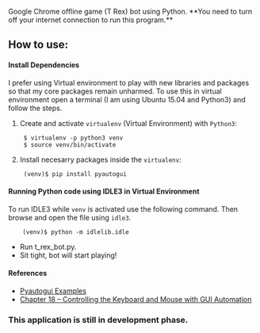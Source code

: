  <p>
Google Chrome offline game (T Rex) bot using Python. 
**You need to turn off your internet connection to run this program.**
</p>
<h2>
<a id="how-to-use" class="anchor" href="#how-to-use" aria-hidden="true"><span class="octicon octicon-link"></span></a>How to use:
</h2>

#### Install Dependencies

I prefer using Virtual environment to play with new libraries and packages so that my core packages remain unharmed.
To use this in virtual environment open a terminal (I am using Ubuntu 15.04 and Python3) and follow the steps.

1. Create and activate `virtualenv` (Virtual Environment) with `Python3`:

		$ virtualenv -p python3 venv
		$ source venv/bin/activate

2. Install necesarry packages inside the `virtualenv`:

		(venv)$ pip install pyautogui

		
#### Running Python code using IDLE3 in Virtual Environment

To run IDLE3 while `venv` is activated use the following command. Then browse and open the file using `idle3`.

		(venv)$ python -m idlelib.idle

<ul>
<li>Run t_rex_bot.py.</li>
<li>Sit tight, bot will start playing!</li>
</ul>

#### References

* [Pyautogui Examples](https://pyautogui.readthedocs.io/en/latest/#examples "Pyautogui Examples")
* [Chapter 18 – Controlling the Keyboard and Mouse with GUI Automation](https://automatetheboringstuff.com/chapter18/ "Chapter 18 – Controlling the Keyboard and Mouse with GUI Automation")

### This application is still in development phase. 

